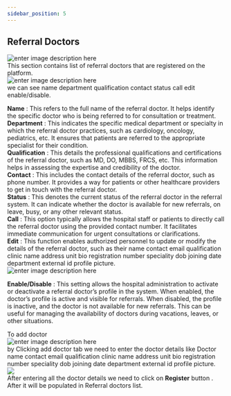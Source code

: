 ```yaml
---
sidebar_position: 5
---
```




## Referral Doctors

![enter image description
here](https://res.cloudinary.com/teleopdassets/image/upload/v1717152845/Screenshot_2024-05-31_162302_d0fnse.png)  
This section contains list of referral doctors that are registered on the
platform.  
![enter image description
here](https://res.cloudinary.com/teleopdassets/image/upload/v1717152922/Screenshot_2024-05-31_162502_sj4wqd.png)  
we can see name department qualification contact status call edit
enable/disable.

**Name** : This refers to the full name of the referral doctor. It helps
identify the specific doctor who is being referred to for consultation or
treatment.  
**Department** : This indicates the specific medical department or specialty
in which the referral doctor practices, such as cardiology, oncology,
pediatrics, etc. It ensures that patients are referred to the appropriate
specialist for their condition.  
**Qualification** : This details the professional qualifications and
certifications of the referral doctor, such as MD, DO, MBBS, FRCS, etc. This
information helps in assessing the expertise and credibility of the doctor.  
**Contact** : This includes the contact details of the referral doctor, such
as phone number. It provides a way for patients or other healthcare providers
to get in touch with the referral doctor.  
**Status** : This denotes the current status of the referral doctor in the
referral system. It can indicate whether the doctor is available for new
referrals, on leave, busy, or any other relevant status.  
**Call** : This option typically allows the hospital staff or patients to
directly call the referral doctor using the provided contact number. It
facilitates immediate communication for urgent consultations or
clarifications.  
**Edit** : This function enables authorized personnel to update or modify the
details of the referral doctor, such as their name contact email qualification
clinic name address unit bio registration number speciality dob joining date
department external id profile picture.  
![enter image description
here](https://res.cloudinary.com/teleopdassets/image/upload/v1717153323/Screenshot_2024-05-31_163148_z5pbkj.png)

**Enable/Disable** : This setting allows the hospital administration to
activate or deactivate a referral doctor’s profile in the system. When
enabled, the doctor’s profile is active and visible for referrals. When
disabled, the profile is inactive, and the doctor is not available for new
referrals. This can be useful for managing the availability of doctors during
vacations, leaves, or other situations.

To add doctor  
![enter image description
here](https://res.cloudinary.com/teleopdassets/image/upload/v1717153689/Screenshot_2024-05-31_163747_q0mn08.png)  
by Clicking add doctor tab we need to enter the doctor details like Doctor
name contact email qualification clinic name address unit bio registration
number speciality dob joining date department external id profile picture.  
![](https://res.cloudinary.com/teleopdassets/image/upload/v1717153323/Screenshot_2024-05-31_163148_z5pbkj.png)  
After entering all the doctor details we need to click on **Register** button
.  
After it will be populated in Referral doctors list.
